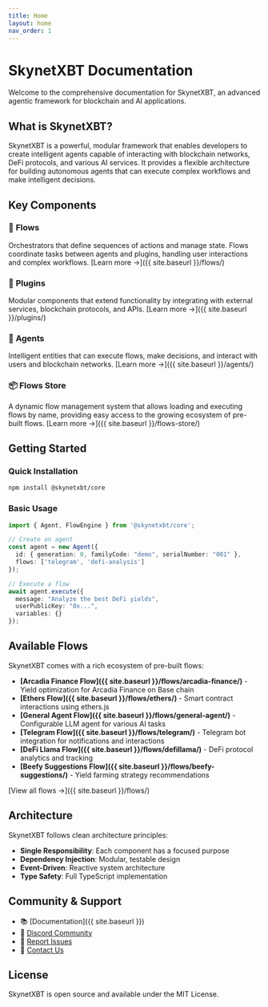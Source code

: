 ```yaml
---
title: Home
layout: home
nav_order: 1
---
```


# SkynetXBT Documentation

Welcome to the comprehensive documentation for SkynetXBT, an advanced agentic framework for blockchain and AI applications.

## What is SkynetXBT?

SkynetXBT is a powerful, modular framework that enables developers to create intelligent agents capable of interacting with blockchain networks, DeFi protocols, and various AI services. It provides a flexible architecture for building autonomous agents that can execute complex workflows and make intelligent decisions.

## Key Components

### 🔗 **Flows**
Orchestrators that define sequences of actions and manage state. Flows coordinate tasks between agents and plugins, handling user interactions and complex workflows. [Learn more →]({{ site.baseurl }}/flows/)

### 🔌 **Plugins**
Modular components that extend functionality by integrating with external services, blockchain protocols, and APIs. [Learn more →]({{ site.baseurl }}/plugins/)

### 🤖 **Agents**
Intelligent entities that can execute flows, make decisions, and interact with users and blockchain networks. [Learn more →]({{ site.baseurl }}/agents/)

### 📦 **Flows Store**
A dynamic flow management system that allows loading and executing flows by name, providing easy access to the growing ecosystem of pre-built flows. [Learn more →]({{ site.baseurl }}/flows-store/)

## Getting Started

### Quick Installation

```bash
npm install @skynetxbt/core
```

### Basic Usage

```typescript
import { Agent, FlowEngine } from '@skynetxbt/core';

// Create an agent
const agent = new Agent({
  id: { generation: 0, familyCode: "demo", serialNumber: "001" },
  flows: ['telegram', 'defi-analysis']
});

// Execute a flow
await agent.execute({
  message: "Analyze the best DeFi yields",
  userPublicKey: "0x...",
  variables: {}
});
```

## Available Flows

SkynetXBT comes with a rich ecosystem of pre-built flows:

- **[Arcadia Finance Flow]({{ site.baseurl }}/flows/arcadia-finance/)** - Yield optimization for Arcadia Finance on Base chain
- **[Ethers Flow]({{ site.baseurl }}/flows/ethers/)** - Smart contract interactions using ethers.js
- **[General Agent Flow]({{ site.baseurl }}/flows/general-agent/)** - Configurable LLM agent for various AI tasks
- **[Telegram Flow]({{ site.baseurl }}/flows/telegram/)** - Telegram bot integration for notifications and interactions
- **[DeFi Llama Flow]({{ site.baseurl }}/flows/defillama/)** - DeFi protocol analytics and tracking
- **[Beefy Suggestions Flow]({{ site.baseurl }}/flows/beefy-suggestions/)** - Yield farming strategy recommendations

[View all flows →]({{ site.baseurl }}/flows/)

## Architecture

SkynetXBT follows clean architecture principles:

- **Single Responsibility**: Each component has a focused purpose
- **Dependency Injection**: Modular, testable design
- **Event-Driven**: Reactive system architecture
- **Type Safety**: Full TypeScript implementation

## Community & Support

- 📚 [Documentation]({{ site.baseurl }})
- 💬 [Discord Community](#)
- 🐛 [Report Issues](https://github.com/spheronFdn/skynetxbt/issues)
- 📧 [Contact Us](#)

## License

SkynetXBT is open source and available under the MIT License.
